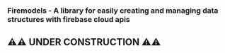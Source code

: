 ### Firemodels - A library for easily creating and managing data structures with firebase cloud apis

## ⚠⚠ UNDER CONSTRUCTION ⚠⚠